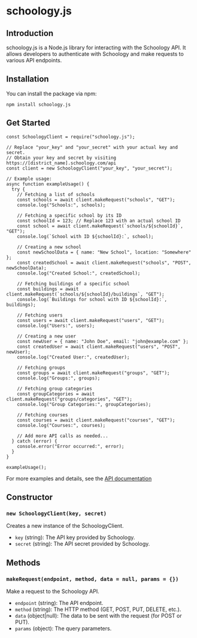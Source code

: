 # schoology.js

## Introduction

schoology.js is a Node.js library for interacting with the Schoology API. It allows developers to authenticate with Schoology and make requests to various API endpoints.

## Installation

You can install the package via npm:

`npm install schoology.js`

## Get Started

```
const SchoologyClient = require("schoology.js");

// Replace "your_key" and "your_secret" with your actual key and secret. 
// Obtain your key and secret by visiting https://[district_name].schoology.com/api
const client = new SchoologyClient("your_key", "your_secret");

// Example usage:
async function exampleUsage() {
  try {
    // Fetching a list of schools
    const schools = await client.makeRequest("schools", "GET");
    console.log("Schools:", schools);
    
    // Fetching a specific school by its ID
    const schoolId = 123; // Replace 123 with an actual school ID
    const school = await client.makeRequest(`schools/${schoolId}`, "GET");
    console.log(`School with ID ${schoolId}:`, school);
    
    // Creating a new school
    const newSchoolData = { name: "New School", location: "Somewhere" };
    const createdSchool = await client.makeRequest("schools", "POST", newSchoolData);
    console.log("Created School:", createdSchool);
    
    // Fetching buildings of a specific school
    const buildings = await client.makeRequest(`schools/${schoolId}/buildings`, "GET");
    console.log(`Buildings for school with ID ${schoolId}:`, buildings);
    
    // Fetching users
    const users = await client.makeRequest("users", "GET");
    console.log("Users:", users);
    
    // Creating a new user
    const newUser = { name: "John Doe", email: "john@example.com" };
    const createdUser = await client.makeRequest("users", "POST", newUser);
    console.log("Created User:", createdUser);
    
    // Fetching groups
    const groups = await client.makeRequest("groups", "GET");
    console.log("Groups:", groups);
    
    // Fetching group categories
    const groupCategories = await client.makeRequest("groups/categories", "GET");
    console.log("Group Categories:", groupCategories);
    
    // Fetching courses
    const courses = await client.makeRequest("courses", "GET");
    console.log("Courses:", courses);
    
    // Add more API calls as needed...
  } catch (error) {
    console.error("Error occurred:", error);
  }
}

exampleUsage();

```

For more examples and details, see the  [API documentation]("https://developers.schoology.com/api-documentation/rest-api-v1/")

## Constructor

### `new SchoologyClient(key, secret)`

Creates a new instance of the SchoologyClient.

- `key` (string): The API key provided by Schoology.
- `secret` (string): The API secret provided by Schoology.

## Methods

### `makeRequest(endpoint, method, data = null, params = {})`

Make a request to the Schoology API.

- `endpoint` (string): The API endpoint.
- `method` (string): The HTTP method (GET, POST, PUT, DELETE, etc.).
- `data` (object|null): The data to be sent with the request (for POST or PUT).
- `params` (object): The query parameters.
